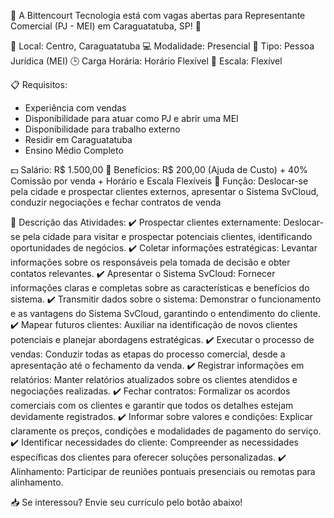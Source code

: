 📣 A Bittencourt Tecnologia está com vagas abertas para Representante Comercial (PJ - MEI) em Caraguatatuba, SP! 📣

📍 Local: Centro, Caraguatatuba
💻 Modalidade: Presencial
📄 Tipo: Pessoa Jurídica (MEI)
🕒 Carga Horária: Horário Flexível
📆 Escala: Flexível

📋 Requisitos:
* Experiência com vendas
* Disponibilidade para atuar como PJ e abrir uma MEI
* Disponibilidade para trabalho externo
* Residir em Caraguatatuba
* Ensino Médio Completo

💵 Salário: R$ 1.500,00
🎁 Benefícios: R$ 200,00 (Ajuda de Custo) + 40% Comissão por venda + Horário e Escala Flexíveis
💪 Função: Deslocar-se pela cidade e prospectar clientes externos, apresentar o Sistema SvCloud, conduzir negociações e fechar contratos de venda

📝 Descrição das Atividades:
✔️ Prospectar clientes externamente: Deslocar-se pela cidade para visitar e prospectar potenciais clientes, identificando oportunidades de negócios.
✔️ Coletar informações estratégicas: Levantar informações sobre os responsáveis pela tomada de decisão e obter contatos relevantes.
✔️ Apresentar o Sistema SvCloud: Fornecer informações claras e completas sobre as características e benefícios do sistema.
✔️ Transmitir dados sobre o sistema: Demonstrar o funcionamento e as vantagens do Sistema SvCloud, garantindo o entendimento do cliente.
✔️ Mapear futuros clientes: Auxiliar na identificação de novos clientes potenciais e planejar abordagens estratégicas.
✔️ Executar o processo de vendas: Conduzir todas as etapas do processo comercial, desde a apresentação até o fechamento da venda.
✔️ Registrar informações em relatórios: Manter relatórios atualizados sobre os clientes atendidos e negociações realizadas.
✔️ Fechar contratos: Formalizar os acordos comerciais com os clientes e garantir que todos os detalhes estejam devidamente registrados.
✔️ Informar sobre valores e condições: Explicar claramente os preços, condições e modalidades de pagamento do serviço.
✔️ Identificar necessidades do cliente: Compreender as necessidades específicas dos clientes para oferecer soluções personalizadas.
✔️ Alinhamento: Participar de reuniões pontuais presenciais ou remotas para alinhamento.

📥 Se interessou? Envie seu currículo pelo botão abaixo!